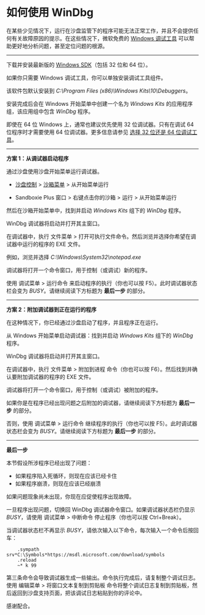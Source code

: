 # 如何使用 WinDbg

在某些少见情况下，运行在沙盘监管下的程序可能无法正常工作，并且不会提供任何有关故障原因的提示。在这些情况下，微软免费的 [Windows 调试工具](https://docs.microsoft.com/en-us/windows-hardware/drivers/debugger/debugger-download-tools) 可以帮助更好地分析问题，甚至定位问题的根源。

* * *

下载并安装最新版的 [Windows SDK](https://developer.microsoft.com/en-us/windows/downloads/windows-sdk)（包括 32 位和 64 位）。

如果你只需要 Windows 调试工具，你可以单独安装调试工具组件。

该软件包默认安装到 _C:\Program Files (x86)\Windows Kits\10\Debuggers_。

安装完成后会在 Windows 开始菜单中创建一个名为 _Windows Kits_ 的应用程序组，该应用组中包含 _WinDbg_ 程序。

即使在 64 位 Windows 上，通常也建议优先使用 32 位调试器。只有在调试 64 位程序时才需要使用 64 位调试器。更多信息请参见 [选择 32 位还是 64 位调试工具](https://docs.microsoft.com/en-us/windows-hardware/drivers/debugger/choosing-a-32-bit-or-64-bit-debugger-package)。

* * *

**方案 1：从调试器启动程序**

通过沙盘使用沙盘开始菜单运行调试器。

* [沙盘控制](SandboxieControl.md) > [沙箱菜单](SandboxMenu.md) > 从开始菜单运行

* Sandboxie Plus 窗口 > 右键点击你的沙箱 > 运行 > 从开始菜单运行

然后在沙箱开始菜单中，找到并启动 _Windows Kits_ 组下的 _WinDbg_ 程序。

WinDbg 调试器将启动并打开其主窗口。

在调试器中，执行 文件菜单 > 打开可执行文件命令。然后浏览并选择你希望在调试器中运行的程序的 EXE 文件。

例如，浏览并选择 _C:\Windows\System32\notepad.exe_

调试器将打开一个命令窗口，用于控制（或调试）新的程序。

使用 调试菜单 > 运行命令 来启动程序的执行（你也可以按 F5）。此时调试器状态栏会变为 *BUSY*。请继续阅读下方标题为 **最后一步** 的部分。

* * *

**方案 2：附加调试器到正在运行的程序**

在这种情况下，你已经通过沙盘启动了程序，并且程序正在运行。

从 Windows 开始菜单启动调试器：找到并启动 _Windows Kits_ 组下的 _WinDbg_ 程序。

WinDbg 调试器将启动并打开其主窗口。

在调试器中，执行 文件菜单 > 附加到进程 命令（你也可以按 F6）。然后找到并确认要附加调试器的程序的 EXE 文件。

调试器将打开一个命令窗口，用于控制（或调试）被附加的程序。

如果你是在程序已经出现问题之后附加的调试器，请继续阅读下方标题为 **最后一步** 的部分。

否则，使用 调试菜单 > 运行命令 继续程序的执行（你也可以按 F5）。此时调试器状态栏会变为 *BUSY*。请继续阅读下方标题为 **最后一步** 的部分。

* * *

**最后一步**

本节假设所涉程序已经出现了问题：

*   如果程序陷入死循环，则现在应该已经卡住
*   如果程序崩溃，则现在应该已经崩溃

如果问题现象尚未出现，你现在应促使程序出现故障。

一旦程序出现问题，切换回 WinDbg 调试器命令窗口。如果调试器状态栏仍显示 *BUSY*，请使用  调试菜单 > 中断命令 停止程序（你也可以按 Ctrl+Break）。

当调试器状态栏不再显示 *BUSY*，请依次输入以下命令，每次输入一个命令后按回车：

```
    .sympath srv*C:\Symbols*https://msdl.microsoft.com/download/symbols
    .reload
    ~* k 99
```

第三条命令会导致调试器生成一些输出。命令执行完成后，请复制整个调试日志。使用  编辑菜单 > 将窗口文本复制到剪贴板 命令将整个调试日志复制到剪贴板，然后返回到沙盘支持页面，把该调试日志粘贴到你的评论中。

感谢配合。